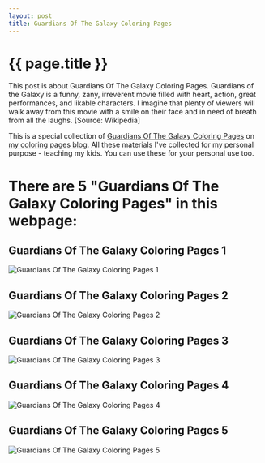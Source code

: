 ```yaml
---
layout: post
title: Guardians Of The Galaxy Coloring Pages
---
```


{{ page.title }}
================

This post is about Guardians Of The Galaxy Coloring Pages. Guardians of the Galaxy is a funny, zany, irreverent movie filled with heart, action, great performances, and likable characters. I imagine that plenty of viewers will walk away from this movie with a smile on their face and in need of breath from all the laughs. [Source: Wikipedia]

This is a special collection of [Guardians Of The Galaxy Coloring Pages](https://coloring-pages.github.io/2022/1/11/Guardians-Of-The-Galaxy-Coloring-Pages.html) on [my coloring pages blog](https://coloring-pages.github.io/). All these materials I've collected for my personal purpose - teaching my kids. You can use these for your personal use too.

# **There are 5 "Guardians Of The Galaxy Coloring Pages" in this webpage:**

## Guardians Of The Galaxy Coloring Pages 1

![Guardians Of The Galaxy Coloring Pages 1](https://coloring-pages.github.io/coloring-pages/Guardians-Of-The-Galaxy-Coloring-Pages-1.png)

<script async src="https://pagead2.googlesyndication.com/pagead/js/adsbygoogle.js?client=ca-pub-6753140515841889" crossorigin="anonymous"></script> <ins class="adsbygoogle" style="display:block" data-ad-format="autorelaxed" data-ad-client="ca-pub-6753140515841889" data-ad-slot="5405745125"></ins><script>(adsbygoogle = window.adsbygoogle || []).push({}); </script>

## Guardians Of The Galaxy Coloring Pages 2

![Guardians Of The Galaxy Coloring Pages 2](https://coloring-pages.github.io/coloring-pages/Guardians-Of-The-Galaxy-Coloring-Pages-2.png)

## Guardians Of The Galaxy Coloring Pages 3

![Guardians Of The Galaxy Coloring Pages 3](https://coloring-pages.github.io/coloring-pages/Guardians-Of-The-Galaxy-Coloring-Pages-3.png)

## Guardians Of The Galaxy Coloring Pages 4

![Guardians Of The Galaxy Coloring Pages 4](https://coloring-pages.github.io/coloring-pages/Guardians-Of-The-Galaxy-Coloring-Pages-4.png)

## Guardians Of The Galaxy Coloring Pages 5

![Guardians Of The Galaxy Coloring Pages 5](https://coloring-pages.github.io/coloring-pages/Guardians-Of-The-Galaxy-Coloring-Pages-5.png)

<script async src="https://pagead2.googlesyndication.com/pagead/js/adsbygoogle.js?client=ca-pub-6753140515841889" crossorigin="anonymous"></script> <ins class="adsbygoogle" style="display:block" data-ad-format="autorelaxed" data-ad-client="ca-pub-6753140515841889" data-ad-slot="5405745125"></ins><script>(adsbygoogle = window.adsbygoogle || []).push({}); </script>


